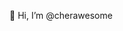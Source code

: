 👋 Hi, I’m @cherawesome

<!---
cherawesome/cherawesome is a ✨ special ✨ repository because its `README.md` (this file) appears on your GitHub profile.
You can click the Preview link to take a look at your changes.
--->

